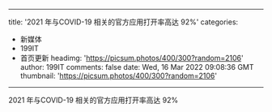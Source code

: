 
---
title: '2021 年与COVID-19 相关的官方应用打开率高达 92%'
categories: 
 - 新媒体
 - 199IT
 - 首页更新
headimg: 'https://picsum.photos/400/300?random=2106'
author: 199IT
comments: false
date: Wed, 16 Mar 2022 09:08:36 GMT
thumbnail: 'https://picsum.photos/400/300?random=2106'
---

<div>   
2021 年与COVID-19 相关的官方应用打开率高达 92%  
</div>
            